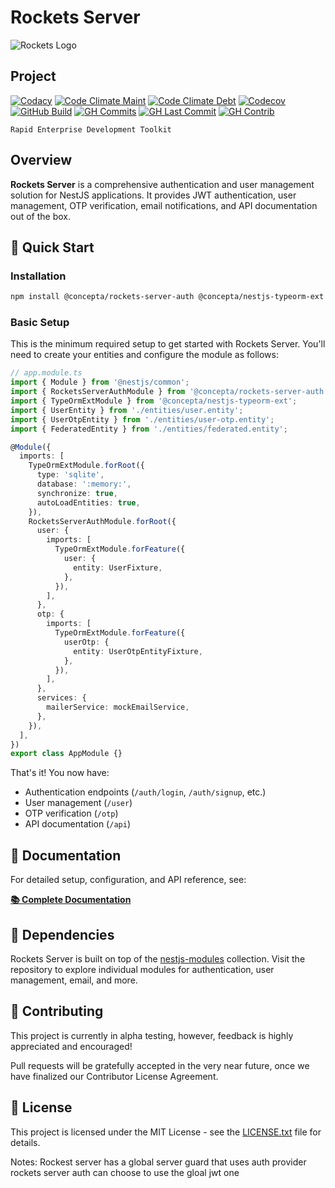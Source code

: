 # Rockets Server

![Rockets Logo](https://raw.githubusercontent.com/conceptadev/rockets/main/assets/rockets-icon.svg)

## Project

[![Codacy](https://app.codacy.com/project/badge/Grade/6b92bb0756ee4664a1403c4688a0d172)](https://www.codacy.com/gh/conceptadev/rockets/dashboard?utm_source=github.com&utm_medium=referral&utm_content=conceptadev/rockets&utm_campaign=Badge_Grade)
[![Code Climate Maint](https://img.shields.io/codeclimate/maintainability/conceptadev/rockets?logo=codeclimate)](https://codeclimate.com/github/conceptadev/rockets)
[![Code Climate Debt](https://img.shields.io/codeclimate/tech-debt/conceptadev/rockets?logo=codeclimate)](https://codeclimate.com/github/conceptadev/rockets)
[![Codecov](https://codecov.io/gh/conceptadev/rockets/branch/main/graph/badge.svg?token=QXUHV1RP5N)](https://codecov.io/gh/conceptadev/rockets)
[![GitHub Build](https://img.shields.io/github/actions/workflow/status/conceptadev/rockets/ci-pr-test.yml?logo=github)](https://github.com/conceptadev/rockets/actions/workflows/ci-pr-test.yml)
[![GH Commits](https://img.shields.io/github/commit-activity/m/conceptadev/rockets?logo=github)](https://github.com/conceptadev/rockets)
[![GH Last Commit](https://img.shields.io/github/last-commit/conceptadev/rockets?logo=github)](https://github.com/conceptadev/rockets)
[![GH Contrib](https://img.shields.io/github/contributors/conceptadev/rockets?logo=github)](https://github.com/conceptadev/rockets/graphs/contributors)

```text
Rapid Enterprise Development Toolkit
```

## Overview

**Rockets Server** is a comprehensive authentication and user management
solution for NestJS applications. It provides JWT authentication, user
management, OTP verification, email notifications, and API documentation
out of the box.

## 🚀 Quick Start

### Installation

```bash
npm install @concepta/rockets-server-auth @concepta/nestjs-typeorm-ext typeorm
```

### Basic Setup

This is the minimum required setup to get started with Rockets Server.
You'll need to create your entities and configure the module as follows:

```typescript
// app.module.ts
import { Module } from '@nestjs/common';
import { RocketsServerAuthModule } from '@concepta/rockets-server-auth';
import { TypeOrmExtModule } from '@concepta/nestjs-typeorm-ext';
import { UserEntity } from './entities/user.entity';
import { UserOtpEntity } from './entities/user-otp.entity';
import { FederatedEntity } from './entities/federated.entity';

@Module({
  imports: [
    TypeOrmExtModule.forRoot({
      type: 'sqlite',
      database: ':memory:',
      synchronize: true,
      autoLoadEntities: true,
    }),
    RocketsServerAuthModule.forRoot({
      user: {
        imports: [
          TypeOrmExtModule.forFeature({
            user: {
              entity: UserFixture,
            },
          }),
        ],
      },
      otp: {
        imports: [
          TypeOrmExtModule.forFeature({
            userOtp: {
              entity: UserOtpEntityFixture,
            },
          }),
        ],
      },
      services: {
        mailerService: mockEmailService,
      },
    }),
  ],
})
export class AppModule {}
```

That's it! You now have:

- Authentication endpoints (`/auth/login`, `/auth/signup`, etc.)
- User management (`/user`)
- OTP verification (`/otp`)
- API documentation (`/api`)

## 📖 Documentation

For detailed setup, configuration, and API reference, see:

**[📚 Complete Documentation](./packages/rockets-server-auth/README.md)**

## 🔧 Dependencies

Rockets Server is built on top of the
[nestjs-modules](https://github.com/btwld/nestjs-modules) collection. Visit the
repository to explore individual modules for authentication, user management, email,
and more.

## 🤝 Contributing

This project is currently in alpha testing, however, feedback is highly appreciated
and encouraged!

Pull requests will be gratefully accepted in the very near future, once we have
finalized our Contributor License Agreement.

## 📄 License

This project is licensed under the MIT License - see the
[LICENSE.txt](LICENSE.txt) file for details.

Notes:
Rockest server has a global server guard that uses auth provider
rockets server auth can choose to use the gloal jwt one
